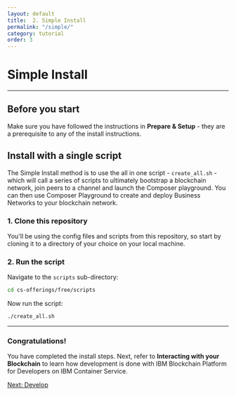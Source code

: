 ```yaml
---
layout: default
title:  2. Simple Install
permalink: "/simple/"
category: tutorial
order: 3
---
```


# Simple Install
* * *

## Before you start
Make sure you have followed the instructions in **Prepare & Setup** - they are a prerequisite to any of the install instructions.

## Install with a single script

The Simple Install method is to use the all in one script - ``create_all.sh`` - which will call a series of scripts to ultimately bootstrap a blockchain network, join peers to a channel and launch the Composer playground.  You can then use Composer Playground to create and deploy Business Networks to your blockchain network.

### 1. Clone this repository
You'll be using the config files and scripts from this repository, so start by cloning it to a directory of your choice on your local machine.

### 2. Run the script

Navigate to the ``scripts`` sub-directory:
```bash
cd cs-offerings/free/scripts
```

Now run the script:
```bash
./create_all.sh
```

* * *

### Congratulations!

You have completed the install steps.  Next, refer to **Interacting with your Blockchain** to learn how development is done with IBM Blockchain Platform for Developers on IBM Container Service.

<a href="/interacting" class="button">Next: Develop</a>
